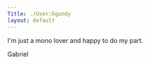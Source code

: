 ```yaml
---
Title: ./User:Ggundy
layout: default
---
```


I'm just a mono lover and happy to do my part.

Gabriel

